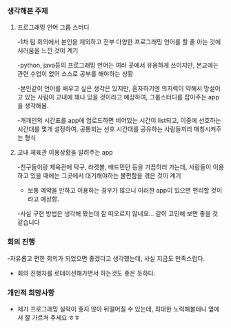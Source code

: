 ### 생각해본 주제
1. 프로그래밍 언어 그룹 스터디

     -1차 팀 회의에서 본인을 제외하고 전부 다양한 프로그래밍 언어를 할 줄 아는 것에 서러움을 느낀 것이 계기
     
     -python, java등의 프로그래밍 언어는 여러 곳에서 유용하게 쓰이지만, 본교에는 관련 수업이 없어 스스로 공부를 해야하는 상황
     
     -본인같이 언어를 배우고 싶은 생각은 있지만, 혼자하기엔 의지력이 약해서 망설이고 있는 사람이 교내에 꽤나 있을 것이라고 예상하여, 그룹스터디를 잡아주는 app을 생각해봄.
     
     -개개인의 시간표를 app에 업로드하면 비어있는 시간이 list되고, 이중에 선호하는 시간대를 몇개 설정하여, 공통되는 선호 시간대를 공유하는 사람들끼리 매칭시켜주는 형식



2. 교내 체육관 이용상황을 알려주는 app

     -친구들이랑 체육관에 탁구, 라켓볼, 배드민턴 등을 가끔하러 가는데, 사람들이 이용하고 있을 때에는 그곳에서 대기해야하는 불편함을 겪은 것이 계기
     
     - 보통 예약을 안하고 이용하는 경우가 많으니 이러한 app이 있으면 편리할 것이라고 예상함.
     
     -사실 구현 방법은 생각해 봤는데 잘 떠오르지 않네요... 같이 고민해 보면 좋을 것 같습니다
     
     
     
### 회의 진행

-자유롭고 편한 회의가 되었으면 좋겠다고 생각했는데, 사실 지금도 만족스럽다. 

- 회의 진행자를 로테이션해가면서 하는것도 좋은 듯하다.


### 개인적 희망사항

- 제가 프로그래밍 실력이 좋지 않아 뒤떨어질 수 있는데, 최대한 노력해볼테니 옆에서 잘 가르쳐 주세요 ㅎㅎ
